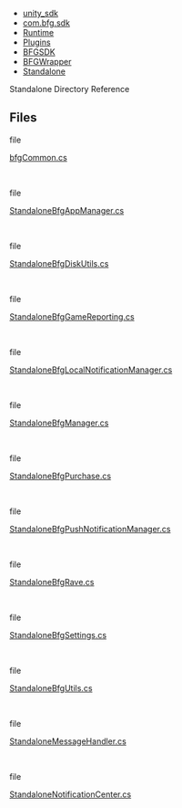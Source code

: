   - [unity\_sdk](dir_169524a6f31e9db4532a84dd08d2dc74.html)
  - [com.bfg.sdk](dir_49a21daf45482078fd78618e852e175e.html)
  - [Runtime](dir_e9197c9bf01613ee4803beab9a6d5be1.html)
  - [Plugins](dir_36160a230b41150251a86d3f9b9f8d3f.html)
  - [BFGSDK](dir_132432e59dec75238d90e62dd14a31de.html)
  - [BFGWrapper](dir_9427daba80608a7518cb19999914a2c1.html)
  - [Standalone](dir_83b490f699372f5c8aa012bee77ccfdb.html)

Standalone Directory Reference

##  Files

file  

[bfgCommon.cs](_standalone_2bfg_common_8cs.html)

 

file  

[StandaloneBfgAppManager.cs](_standalone_bfg_app_manager_8cs.html)

 

file  

[StandaloneBfgDiskUtils.cs](_standalone_bfg_disk_utils_8cs.html)

 

file  

[StandaloneBfgGameReporting.cs](_standalone_bfg_game_reporting_8cs.html)

 

file  

[StandaloneBfgLocalNotificationManager.cs](_standalone_bfg_local_notification_manager_8cs.html)

 

file  

[StandaloneBfgManager.cs](_standalone_bfg_manager_8cs.html)

 

file  

[StandaloneBfgPurchase.cs](_standalone_bfg_purchase_8cs.html)

 

file  

[StandaloneBfgPushNotificationManager.cs](_standalone_bfg_push_notification_manager_8cs.html)

 

file  

[StandaloneBfgRave.cs](_standalone_bfg_rave_8cs.html)

 

file  

[StandaloneBfgSettings.cs](_standalone_bfg_settings_8cs.html)

 

file  

[StandaloneBfgUtils.cs](_standalone_bfg_utils_8cs.html)

 

file  

[StandaloneMessageHandler.cs](_standalone_message_handler_8cs.html)

 

file  

[StandaloneNotificationCenter.cs](_standalone_notification_center_8cs.html)
